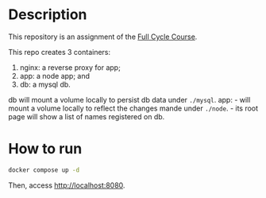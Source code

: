 # Description

This repository is an assignment of the [Full Cycle Course](https://curso.fullcycle.com.br/curso-fullcycle/).

This repo creates 3 containers:
1. nginx: a reverse proxy for app;
2. app: a node app; and
3. db: a mysql db.

db will mount a volume locally to persist db data under `./mysql`.
app:
    - will mount a volume locally to reflect the changes mande under `./node`.
    - its root page will show a list of names registered on db.

# How to run
```bash
docker compose up -d
```

Then, access [http://localhost:8080](http://localhost:8080).
